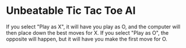 # Unbeatable Tic Tac Toe AI

If you select "Play as X", it will have you play as O, and the computer will then place down the best moves for X.
If you select "Play as O", the opposite will happen, but it will have you make the first move for O.
